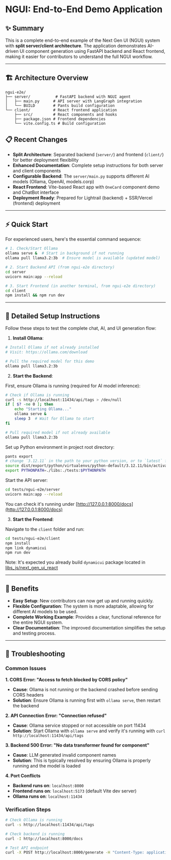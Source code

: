# NGUI: End-to-End Demo Application

## ✨ Summary

This is a complete end-to-end example of the Next Gen UI (NGUI) system with **split server/client architecture**. The application demonstrates AI-driven UI component generation using FastAPI backend and React frontend, making it easier for contributors to understand the full NGUI workflow.

---

## 🏗️ Architecture Overview

```
ngui-e2e/
├── server/           # FastAPI backend with NGUI agent
│   ├── main.py      # API server with LangGraph integration
│   └── BUILD        # Pants build configuration
└── client/          # React frontend application
    ├── src/         # React components and hooks
    ├── package.json # Frontend dependencies
    └── vite.config.ts # Build configuration
```

## 📋 Recent Changes

- **Split Architecture**: Separated backend (`server/`) and frontend (`client/`) for better deployment flexibility
- **Enhanced Documentation**: Complete setup instructions for both server and client components
- **Configurable Backend**: The `server/main.py` supports different AI models (Ollama, OpenAI, models.corp)
- **React Frontend**: Vite-based React app with `OneCard` component demo and ChatBot interface
- **Deployment Ready**: Prepared for Lightrail (backend) + SSR/Vercel (frontend) deployment

---

## ⚡ Quick Start

For experienced users, here's the essential command sequence:

```bash
# 1. Check/Start Ollama
ollama serve &  # Start in background if not running
ollama pull llama3.2:3b  # Ensure model is available (updated model)

# 2. Start Backend API (from ngui-e2e directory)
cd server
uvicorn main:app --reload

# 3. Start Frontend (in another terminal, from ngui-e2e directory)
cd client
npm install && npm run dev
```

---

## 🧪 Detailed Setup Instructions

Follow these steps to test the complete chat, AI, and UI generation flow:

1.  **Install Ollama**:

```bash
# Install Ollama if not already installed
# Visit: https://ollama.com/download

# Pull the required model for this demo
ollama pull llama3.2:3b
```

2.  **Start the Backend**:

First, ensure Ollama is running (required for AI model inference):

```bash
# Check if Ollama is running
curl -s http://localhost:11434/api/tags > /dev/null
if [ $? -ne 0 ]; then
    echo "Starting Ollama..."
    ollama serve &
    sleep 3  # Wait for Ollama to start
fi

# Pull required model if not already available
ollama pull llama3.2:3b
```

Set up Python environment in project root directory:

```bash
pants export
# change `3.12.11` in the path to your python version, or to `latest` for venv symlink created from `CONTRIBUTING.md`!
source dist/export/python/virtualenvs/python-default/3.12.11/bin/activate
export PYTHONPATH=./libs:./tests:$PYTHONPATH
```

Start the API server:

```bash
cd tests/ngui-e2e/server
uvicorn main:app --reload
```

You can check it's running under [http://127.0.0.1:8000/docs](http://127.0.0.1:8000/docs)

3.  **Start the Frontend**:

Navigate to the `client` folder and run:

```bash
cd tests/ngui-e2e/client
npm install
npm link dynamicui
npm run dev
```

Note: It's expected you already build `dynamicui` package located in [libs_js/next_gen_ui_react](/libs_js/next_gen_ui_react/)

---

## 🚀 Benefits

- **Easy Setup**: New contributors can now get up and running quickly.
- **Flexible Configuration**: The system is more adaptable, allowing for different AI models to be used.
- **Complete Working Example**: Provides a clear, functional reference for the entire NGUI system.
- **Clear Documentation**: The improved documentation simplifies the setup and testing process.

---

## 🔧 Troubleshooting

### Common Issues

**1. CORS Error: "Access to fetch blocked by CORS policy"**
- **Cause**: Ollama is not running or the backend crashed before sending CORS headers
- **Solution**: Ensure Ollama is running first with `ollama serve`, then restart the backend

**2. API Connection Error: "Connection refused"**
- **Cause**: Ollama service stopped or not accessible on port 11434
- **Solution**: Start Ollama with `ollama serve` and verify it's running with `curl http://localhost:11434/api/tags`

**3. Backend 500 Error: "No data transformer found for component"**
- **Cause**: LLM generated invalid component names
- **Solution**: This is typically resolved by ensuring Ollama is properly running and the model is loaded

**4. Port Conflicts**
- **Backend runs on**: `localhost:8000`
- **Frontend runs on**: `localhost:5173` (default Vite dev server)
- **Ollama runs on**: `localhost:11434`

### Verification Steps

```bash
# Check Ollama is running
curl -s http://localhost:11434/api/tags

# Check backend is running
curl -I http://localhost:8000/docs

# Test API endpoint
curl -X POST http://localhost:8000/generate -H "Content-Type: application/json" -d '{"prompt": "Tell me about Toy Story"}'
```
